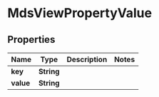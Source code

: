 
# MdsViewPropertyValue

## Properties
Name | Type | Description | Notes
------------ | ------------- | ------------- | -------------
**key** | **String** |  | 
**value** | **String** |  | 



